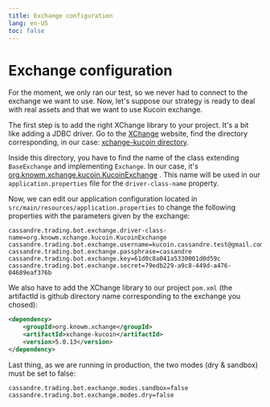 ```yaml
---
title: Exchange configuration
lang: en-US
toc: false
---
```


# Exchange configuration

For the moment, we only ran our test, so we never had to connect to the exchange we want to use. Now, let's suppose our
strategy is ready to deal with real assets and that we want to use Kucoin exchange.

The first step is to add the right XChange library to your project. It's a bit like adding a JDBC driver. Go
to the [XChange](https://github.com/knowm/XChange) website, find the directory corresponding, in our
case: [xchange-kucoin directory](https://github.com/knowm/XChange/tree/develop/xchange-kucoin).

Inside this directory, you have to find the name of the class extending `BaseExchange` and implementing `̀Exchange`. In
our case,
it's [org.knowm.xchange.kucoin.KucoinExchange](https://github.com/knowm/XChange/blob/develop/xchange-kucoin/src/main/java/org/knowm/xchange/kucoin/KucoinExchange.java)
. This name will be used in our `application.properties` file for the `driver-class-name` property.

Now, we can edit our application configuration located in `src/main/resources/application.properties` to change the
following properties with the parameters given by the exchange:
```properties
cassandre.trading.bot.exchange.driver-class-name=org.knowm.xchange.kucoin.KucoinExchange
cassandre.trading.bot.exchange.username=kucoin.cassandre.test@gmail.com
cassandre.trading.bot.exchange.passphrase=cassandre
cassandre.trading.bot.exchange.key=61d0c8a041a5330001d0d59c
cassandre.trading.bot.exchange.secret=79edb229-a9c8-449d-a476-04689eaf376b
```

We also have to add the XChange library to our project `pom.xml` (the artifactId is github directory name corresponding to the exchange you chosed):
```xml
<dependency>
    <groupId>org.knowm.xchange</groupId>
    <artifactId>xchange-kucoin</artifactId>
    <version>5.0.13</version>
</dependency>
```

Last thing, as we are running in production, the two modes (dry & sandbox) must be set to false:
```properties
cassandre.trading.bot.exchange.modes.sandbox=false
cassandre.trading.bot.exchange.modes.dry=false
```
